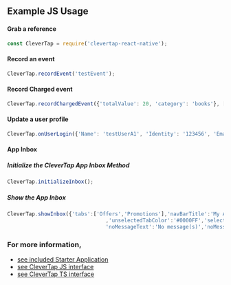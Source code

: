 
## Example JS Usage
#### Grab a reference  
```javascript 
const CleverTap = require('clevertap-react-native');
```

#### Record an event  
```javascript 
CleverTap.recordEvent('testEvent');
```

#### Record Charged event
```javascript 
CleverTap.recordChargedEvent({'totalValue': 20, 'category': 'books'}, [{'title': 'book1'}, {'title': 'book2'}, {'title': 'book3'}]);
```

#### Update a user profile 
```javascript 
CleverTap.onUserLogin({'Name': 'testUserA1', 'Identity': '123456', 'Email': 'test@test.com', 'custom1': 123});
```

#### App Inbox

##### Initialize the CleverTap App Inbox Method
```javascript 
CleverTap.initializeInbox();
```

##### Show the App Inbox
```javascript
CleverTap.showInbox({'tabs':['Offers','Promotions'],'navBarTitle':'My App Inbox','navBarTitleColor':'#FF0000','navBarColor':'#FFFFFF','inboxBackgroundColor':'#AED6F1','backButtonColor':'#00FF00'
                                ,'unselectedTabColor':'#0000FF','selectedTabColor':'#FF0000','selectedTabIndicatorColor':'#000000',
                                'noMessageText':'No message(s)','noMessageTextColor':'#FF0000'});
 ```

### For more information,
 - [see included Starter Application](https://github.com/CleverTap/clevertap-react-native/blob/master/Starter/App.js) 
 - [see CleverTap JS interface](https://github.com/CleverTap/clevertap-react-native/blob/master/index.js)
 - [see CleverTap TS interface](https://github.com/CleverTap/clevertap-react-native/blob/master/index.d.ts)
